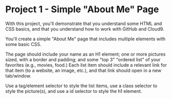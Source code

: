 # Project 1 - Simple "About Me" Page

With this project, you'll demonstrate that you understand some HTML and CSS basics, and that you understand how to work with GitHub and Cloud9.  

You'll create a simple "About Me" page that includes multiple elements with some basic CSS.

The page should include your name as an H1 element; one or more pictures sized, with a border and padding; and some "top 3" "ordered list" of your favorites (e.g., movies, food.)   Each list item should include a relevant link for that item (to a website, an image, etc.), and that link should open in a new tab/window.

Use a tag/element selector to style the list items, use a class selector to style the picture(s), and use a id selector to style the h1 element.
